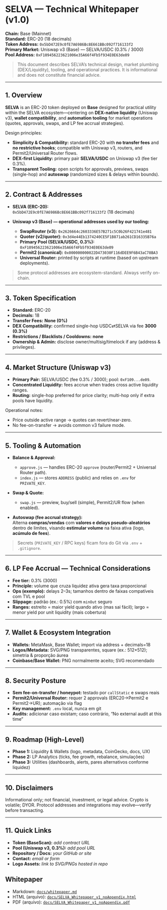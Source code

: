 # SELVA — Technical Whitepaper (v1.0)

**Chain:** Base (Mainnet)  
**Standard:** ERC-20 (18 decimals)  
**Token Address:** `0x5bD472E9c0fE7A6986Bc8E661BBc092f716133f2`  
**Primary Market:** Uniswap v3 (Base) — SELVA/USDC (0.3% / 3000)  
**Pool Address:** `0xF109456223621006e35A66f4Fb5f934E0E63de09`  

> This document describes SELVA’s technical design, market plumbing (DEX/Liquidity), tooling, and operational practices. It is informational and does not constitute financial advice.

---

## 1. Overview

**SELVA** is an ERC-20 token deployed on **Base** designed for practical utility within the SELVA ecosystem—centering on **DEX-native liquidity** (Uniswap v3), **wallet compatibility**, and **automation tooling** for market operations (quotes, approvals, swaps, and LP fee accrual strategies).

Design principles:
- **Simplicity & Compatibility:** standard ERC-20 with **no transfer fees** and **no restrictive hooks**; compatible with Uniswap v3, routers, and Permit2/Universal Router flows.
- **DEX-first Liquidity:** primary pair **SELVA/USDC** on Uniswap v3 (fee tier 0.3%).
- **Transparent Tooling:** open scripts for approvals, previews, swaps (single-hop) and **autoswap** (randomized sizes & delays within bounds).

---

## 2. Contract & Addresses

- **SELVA (ERC-20):**  
  `0x5bD472E9c0fE7A6986Bc8E661BBc092f716133f2` (18 decimals)

- **Uniswap v3 (Base) — operational addresses used by our tooling:**  
  - **SwapRouter (v3):** `0x2626664c2603336E57B271c5C0b26F421741e481`  
  - **Quoter (v2/quoter):** `0x3d4e44Eb1374240CE5F1B871ab261CD16335B76a`  
  - **Primary Pool (SELVA/USDC, 0.3%):** `0xF109456223621006e35A66f4Fb5f934E0E63de09`  
  - **Permit2 (canonical):** `0x000000000022D473030F116dDEE9F6B43aC78BA3`  
  - **Universal Router:** printed by scripts at runtime (based on upstream deployments).

> Some protocol addresses are ecosystem-standard. Always verify on-chain.

---

## 3. Token Specification

- **Standard:** ERC-20  
- **Decimals:** 18  
- **Transfer Fees:** **None (0%)**  
- **DEX Compatibility:** confirmed single-hop USDC⇄SELVA via fee **3000 (0.3%)**  
- **Restrictions / Blacklists / Cooldowns:** **none**  
- **Ownership & Admin:** disclose owner/multisig/timelock if any (address & privileges).

---

## 4. Market Structure (Uniswap v3)

- **Primary Pair:** SELVA/USDC (fee 0.3% / 3000); pool: `0xF109...de09`.  
- **Concentrated Liquidity:** fees accrue when trades cross active liquidity ranges.  
- **Routing:** single-hop preferred for price clarity; multi-hop only if extra pools have liquidity.

Operational notes:
- Price outside active range → quotes can revert/near-zero.
- No fee-on-transfer → avoids common v3 failure mode.

---

## 5. Tooling & Automation

- **Balance & Approval:**  
  - `approve.js` — handles ERC-20 `approve` (router/Permit2 + Universal Router path).  
  - `index.js` — stores `ADDRESS` (public) and relies on `.env` for `PRIVATE_KEY`.

- **Swap & Quote:**  
  - `swap.js` — preview, buy/sell (simple), Permit2/UR flow (when enabled).

- **Autoswap (fee accrual strategy):**  
  Alterna **compras/vendas** com **valores e delays pseudo-aleatórios** dentro de limites, visando **estimular volume** na faixa ativa (logo, **acúmulo de fees**).

> Secrets (`PRIVATE_KEY` / RPC keys) ficam fora do Git via `.env` + `.gitignore`.

---

## 6. LP Fee Accrual — Technical Considerations

- **Fee tier:** 0.3% (3000)  
- **Principle:** volume que cruza liquidez ativa gera taxa proporcional  
- **Ops (exemplo):** delays 2–3s; tamanhos dentro de faixas compatíveis com TVL e pool  
- **Slippage:** padrão (ex.: 0.5%) com `minOut` seguro  
- **Ranges:** estreito = maior yield quando ativo (mas sai fácil); largo = menor yield por unit liquidity (mais cobertura)

---

## 7. Wallet & Ecosystem Integration

- **Wallets:** MetaMask, Base Wallet; import via address + decimals=18  
- **Logos/Metadata:** SVG/PNG transparentes, square (ex.: 512×512); simetria & proporção áurea  
- **Coinbase/Base Wallet:** PNG normalmente aceito; SVG recomendado

---

## 8. Security Posture

- **Sem fee-on-transfer / honeypot:** testado por `callStatic` e swaps reais  
- **Permit2/Universal Router:** requer 2 approvals (ERC20→Permit2 e Permit2→UR); automação via flag  
- **Key management:** `.env` local, nunca em git  
- **Audits:** adicionar caso existam; caso contrário, “No external audit at this time”

---

## 9. Roadmap (High-Level)

- **Phase 1:** Liquidity & Wallets (logo, metadata, CoinGecko, docs, UX)  
- **Phase 2:** LP Analytics (ticks, fee growth, rebalance, simulações)  
- **Phase 3:** Utilities (dashboards, alerts, pares alternativos conforme liquidez)

---

## 10. Disclaimers

Informational only; not financial, investment, or legal advice. Crypto is volatile; DYOR. Protocol addresses and integrations may evolve—verify before transacting.

---

## 11. Quick Links

- **Token (BaseScan):** _add contract URL_  
- **Pool (Uniswap v3, 0.3%):** _add pool URL_  
- **Repository / Docs:** _your GitHub or site_  
- **Contact:** _email or form_  
- **Logo Assets:** _link to SVG/PNGs hosted in repo_


## Whitepaper

- Markdown: [`docs/whitepaper.md`](docs/whitepaper.md)
- HTML (arquivo): [`docs/SELVA_Whitepaper_v1_noAppendix.html`](docs/SELVA_Whitepaper_v1_noAppendix.html)
- PDF (arquivo): [`docs/SELVA_Whitepaper_v1_noAppendix.pdf`](docs/SELVA_Whitepaper_v1_noAppendix.pdf)

